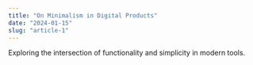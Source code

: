```yaml
---
title: "On Minimalism in Digital Products"
date: "2024-01-15"
slug: "article-1"
---
```


Exploring the intersection of functionality and simplicity in modern tools. 